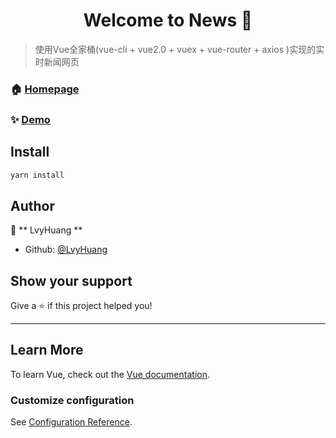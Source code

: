 <h1 align="center">Welcome to News 👋</h1>

> 使用Vue全家桶(vue-cli + vue2.0 + vuex + vue-router + axios )实现的实时新闻网页

### 🏠 [Homepage](https://github.com/LvyHuang/news)

### ✨ [Demo](https://LvyHuang.github.io/news/)

## Install

```sh
yarn install
```

## Author

👤 ** LvyHuang **

* Github: [@LvyHuang](https://github.com/LvyHuang)


## Show your support

Give a ⭐️ if this project helped you!

***
## Learn More
To learn Vue, check out the [Vue documentation](https://cn.vuejs.org/v2/guide/).

### Customize configuration
See [Configuration Reference](https://cli.vuejs.org/config/).

